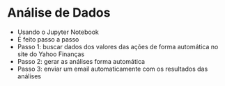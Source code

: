 # Análise de Dados

- Usando o Jupyter Notebook
- É feito passo a passo
- Passo 1: buscar dados dos valores das ações de forma automática no site do Yahoo Finanças
- Passo 2: gerar as análises forma automática
- Passo 3: enviar um email automaticamente com os resultados das análises
